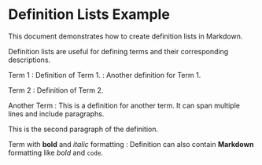 # Definition Lists Example

This document demonstrates how to create definition lists in Markdown.

Definition lists are useful for defining terms and their corresponding descriptions.

Term 1
: Definition of Term 1.
: Another definition for Term 1.

Term 2
: Definition of Term 2.

Another Term
: This is a definition for another term.
  It can span multiple lines and include paragraphs.

  This is the second paragraph of the definition.

Term with **bold** and *italic* formatting
: Definition can also contain **Markdown** formatting like *bold* and `code`.

